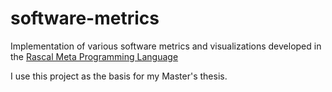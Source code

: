 software-metrics
================

Implementation of various software metrics and visualizations developed in the 
[Rascal Meta Programming Language](http://www.rascal-mpl.org/)

I use this project as the basis for my Master's thesis.
